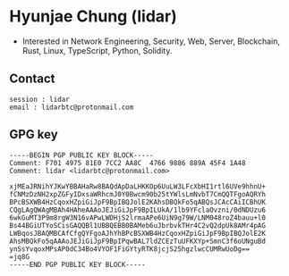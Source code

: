 # Hyunjae Chung (lidar)

- Interested in Network Engineering, Security, Web, Server, Blockchain, Rust, Linux, TypeScript, Python, Solidity.

## Contact

```
session : lidar
email : lidarbtc@protonmail.com
```

## GPG key
```
-----BEGIN PGP PUBLIC KEY BLOCK-----
Comment: F701 4975 81E0 7CC2 AA8C  4766 9886 889A 45F4 1A48
Comment: lidar <lidarbtc@protonmail.com>

xjMEaJRNihYJKwYBBAHaRw8BAQdApDaLHKKOp6UuLW3LFcXbHI1rtl6UVe9hhnU+
fCNMzDzNH2xpZGFyIDxsaWRhcmJ0Y0Bwcm90b25tYWlsLmNvbT7CmQQTFgoAQRYh
BPcBSXWB4HzCqoxHZpiGiJpF9BpIBQJolE2KAhsDBQkFo5qABQsJCAcCAiICBhUK
CQgLAgQWAgMBAh4HAheAAAoJEJiGiJpF9BpILUkA/1lb9YFclaOvzni/0dNDUzu6
6wkGuMT3P9m8rgW3N16vAPwLWDHjS2lrmaAPe6UiN9g79W/LNM048roZ4bauu+l0
Bs44BGiUTYoSCisGAQQBl1UBBQEBB0BAMeb6uJbrbvkTHr4C2vQ2dpUk8AMr4pAG
LWBqosJBAQMBCAfCfgQYFgoAJhYhBPcBSXWB4HzCqoxHZpiGiJpF9BpIBQJolE2K
AhsMBQkFo5qAAAoJEJiGiJpF9BpIPqwBAL7ldZCEzTuUFKXYp+SmnC3f6oUNguBd
ynSsYvqoxMPsAP0dC34Bo4VYOF1FiGYtyRTK8jcjS25hgzlwcCUMRwUoDg==
=jq8G
-----END PGP PUBLIC KEY BLOCK-----
```
